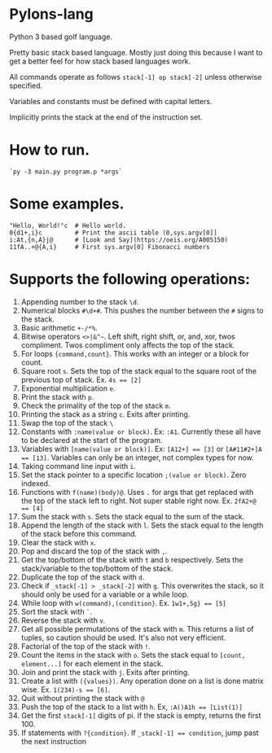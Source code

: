 # Pylons-lang
Python 3 based golf language.

Pretty basic stack based language. Mostly just doing this because I want to get a better feel for how stack based languages work.

All commands operate as follows `stack[-1] op stack[-2]` unless otherwise specified.

Variables and constants must be defined with capital letters.

Implicitly prints the stack at the end of the instruction set.

# How to run.

    `py -3 main.py program.p *args`
    

# Some examples.

    "Hello, World!"c  # Hello world.
    0{d1+,i}c         # Print the ascii table (0,sys.argv[0]]
    i:At,{n,A}j@      # [Look and Say](https://oeis.org/A005150)
    11fA..+@{A,i}     # First sys.argv[0] Fibonacci numbers


# Supports the following operations:

1. Appending number to the stack `\d`.
1. Numerical blocks `#\d+#`. This pushes the number between the `#` signs to the stack. 
1. Basic arithmetic `+-/*%`.
1. Bitwise operators `<>|&^~`. Left shift, right shift, or, and, xor, twos compliment. Twos compliment only affects the top of the stack. 
1. For loops `{command,count}`. This works with an integer or a block for count.
1. Square root `s`. Sets the top of the stack equal to the square root of the previous top of stack. Ex. `4s == [2]`
1. Exponential multiplication `e`. 
1. Print the stack with `p`.
1. Check the primality of the top of the stack `m`.
1. Printing the stack as a string `c`. Exits after printing.
1. Swap the top of the stack `\`
1. Constants with `:name(value or block)`. Ex: `:A1`. Currently these all have to be declared at the start of the program.
1. Variables with `[name(value or block)]`. Ex: `[A12+] == [3]` or `[A#11#2+]A == [13]`. Variables can only be an integer, not complex types for now.
1. Taking command line input with `i`.
1. Set the stack pointer to a specific location `;(value or block)`. Zero indexed.
1. Functions with `f(name)(body)@`. Uses `.` for args that get replaced with the top of the stack left to right. Not super stable right now. Ex. `2fA2+@ == [4]` 
1. Sum the stack with `s`. Sets the stack equal to the sum of the stack.
1. Append the length of the stack with `l`. Sets the stack equal to the length of the stack before this command.
1. Clear the stack with `x`.
1. Pop and discard the top of the stack with `,`.
1. Get the top/bottom of the stack with `t` and `b` respectively. Sets the stack/variable to the top/bottom of the stack.
1. Duplicate the top of the stack with `d`.
1. Check if `_stack[-1] > _stack[-2]` with `g`. This overwrites the stack, so it should only be used for a variable or a while loop.
1. While loop with `w(command),(condition}`. Ex. `1w1+,5g} == [5]`
1. Sort the stack with <code>`</code>.
1. Reverse the stack with `v`.
1. Get all possible permutations of the stack with `m`. This returns a list of tuples, so caution should be used. It's also not very efficient.
1. Factorial of the top of the stack with `!`. 
1. Count the items in the stack with `o`. Sets the stack equal to `[count, element...]` for each element in the stack.
1. Join and print the stack with `j`. Exits after printing.
1. Create a list with `({values})`. Any operation done on a list is done matrix wise. Ex. `1(234)-s == [6]`.
1. Quit without printing the stack with `@`
1. Push the top of the stack to a list with `h`. Ex, `:A()A1h == [List(1)]` 
1. Get the first `stack[-1]` digits of pi. If the stack is empty, returns the first 100.
1. If statements with `?{condition}`. If `_stack[-1] == condition`, jump past the next instruction 
 
